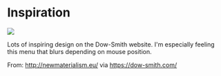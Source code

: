 # Inspiration

![](https://db-feed.s3.amazonaws.com/legacy/Screen_Shot_2018_01_31_at_8_48_22_AM-1517406610203.png)

Lots of inspiring design on the Dow-Smith website. I'm especially feeling this menu that blurs depending on mouse position.

From: http://newmaterialism.eu/ via https://dow-smith.com/
